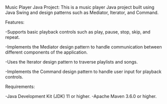 Music Player Java Project:
This is a music player Java project built using Java Swing and design patterns such as Mediator, Iterator, and Command.

Features:

-Supports basic playback controls such as play, pause, stop, skip, and repeat.

-Implements the Mediator design pattern to handle communication between different components of the application.

-Uses the Iterator design pattern to traverse playlists and songs.

-Implements the Command design pattern to handle user input for playback controls.

Requirements:

-Java Development Kit (JDK) 11 or higher.
-Apache Maven 3.6.0 or higher.
